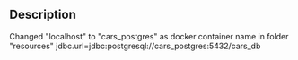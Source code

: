 ## Description

Changed "localhost" to "cars_postgres" as docker container name in folder "resources" 
jdbc.url=jdbc:postgresql://cars_postgres:5432/cars_db